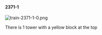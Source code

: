 #### 2371-1
![train-2371-1-0.png](https://github.com/lil-lab/nlvr/raw/master/nlvr/train/images/78/train-2371-1-0.png "train-2371-1-0.png")

There is 1 tower with a yellow block at the top